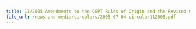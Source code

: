 ```yaml
---
title: 11/2005 Amendments to the CEPT Rules of Origin and the Revised Operational Certification Procedures for the Rules of Origin of the Asean Common Effective Preferential Tariff (CEPT) Scheme for the Asean Free Trade Area (AFTA)
file_url: /news-and-media/circulars/2005-07-04-circular112005.pdf
---
```

